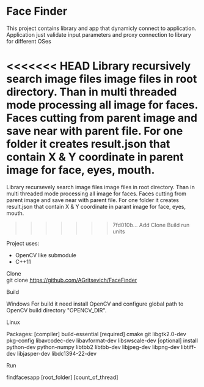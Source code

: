 # Face Finder

This project contains library and app that dynamicly connect to application.
Application just validate input parameters and proxy connection to library for different OSes

<<<<<<< HEAD
Library recursively search image files image files in root directory.
Than in multi threaded mode processing all image for faces.
Faces cutting from parent image and save near with parent file.
For one folder it creates result.json that contain X & Y coordinate in parent image for face, eyes, mouth.
=======
Library recursevely search image files image files in root directory.
Than in multi threaded mode processing all image for faces.
Faces cutting from parent image and save near with parent file.
For one folder it creates result.json that contain X & Y coordinate in parant image for face, eyes, mouth.
>>>>>>> 7fd010b... Add Clone Build run units

Project uses:
- OpenCV like submodule
- C++11

Clone  
git clone https://github.com/AGritsevich/FaceFinder

Build  

Windows 
For build it need install OpenCV and configure global path to OpenCV build directory "OPENCV_DIR".

Linux

Packages: 
[compiler] build-essential
[required] cmake git libgtk2.0-dev pkg-config libavcodec-dev libavformat-dev libswscale-dev
[optional] install python-dev python-numpy libtbb2 libtbb-dev libjpeg-dev libpng-dev libtiff-dev libjasper-dev libdc1394-22-dev

Run  

findfacesapp [root_folder] [count_of_thread]
